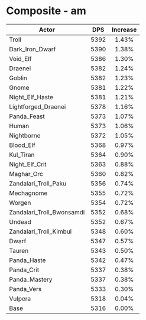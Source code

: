 # Composite - am
| Actor | DPS | Increase |
|---|:---:|:---:|
|Troll|5392|1.43%|
|Dark_Iron_Dwarf|5390|1.38%|
|Void_Elf|5386|1.30%|
|Draenei|5382|1.24%|
|Goblin|5382|1.23%|
|Gnome|5381|1.22%|
|Night_Elf_Haste|5381|1.21%|
|Lightforged_Draenei|5378|1.16%|
|Panda_Feast|5373|1.07%|
|Human|5373|1.06%|
|Nightborne|5372|1.05%|
|Blood_Elf|5368|0.97%|
|Kul_Tiran|5364|0.90%|
|Night_Elf_Crit|5363|0.88%|
|Maghar_Orc|5360|0.82%|
|Zandalari_Troll_Paku|5356|0.74%|
|Mechagnome|5355|0.72%|
|Worgen|5354|0.72%|
|Zandalari_Troll_Bwonsamdi|5352|0.68%|
|Undead|5352|0.67%|
|Zandalari_Troll_Kimbul|5348|0.60%|
|Dwarf|5347|0.57%|
|Tauren|5343|0.50%|
|Panda_Haste|5342|0.47%|
|Panda_Crit|5337|0.38%|
|Panda_Mastery|5337|0.38%|
|Panda_Vers|5333|0.30%|
|Vulpera|5318|0.04%|
|Base|5316|0.00%|
